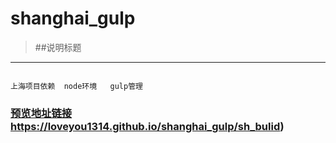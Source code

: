 # shanghai_gulp

> ##说明标题

************************************************************************************

```

上海项目依赖  node环境   gulp管理

```

### [预览地址链接](https://loveyou1314.github.io/shanghai_gulp/sh_bulid) https://loveyou1314.github.io/shanghai_gulp/sh_bulid)

